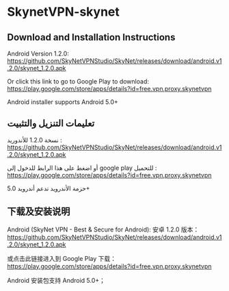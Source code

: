 # SkynetVPN-skynet

Download and Installation Instructions
----------------------------------
Android Version 1.2.0: </br>
https://github.com/SkyNetVPNStudio/SkyNet/releases/download/android.v1.2.0/skynet_1.2.0.apk

Or click this link to go to Google Play to download: </br>
https://play.google.com/store/apps/details?id=free.vpn.proxy.skynetvpn

Android installer supports Android 5.0+

تعليمات التنزيل والتثبيت
--------------------------
نسخة 1.2.0 للأندوريد :</br>
https://github.com/SkyNetVPNStudio/SkyNet/releases/download/android.v1.2.0/skynet_1.2.0.apk

أو اضغط على هذا الرابط للدخول إلى google play للتحميل :</br>
https://play.google.com/store/apps/details?id=free.vpn.proxy.skynetvpn

حزمة الأندرويد تدعم أندرويد 5.0+

下载及安装说明
-------------------
Android (SkyNet VPN - Best & Secure for Android):
安卓 1.2.0 版本：</br>
https://github.com/SkyNetVPNStudio/SkyNet/releases/download/android.v1.2.0/skynet_1.2.0.apk

或点击此链接进入到 Google Play 下载：</br>
https://play.google.com/store/apps/details?id=free.vpn.proxy.skynetvpn

Android 安装包支持 Android 5.0+；
